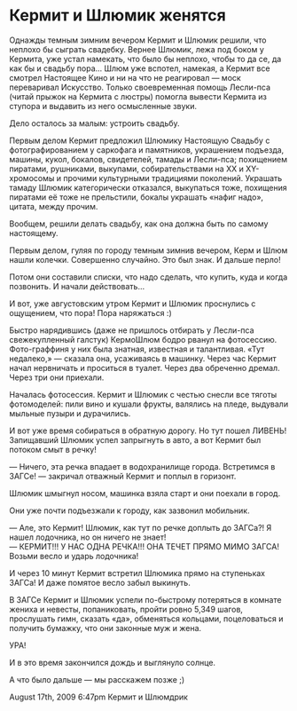 # Кермит и Шлюмик женятся

Однажды темным зимним вечером Кермит и Шлюмик решили, что неплохо бы
сыграть свадебку. Вернее Шлюмик, лежа под боком у Кермита, уже устал
намекать, что было бы неплохо, чтобы то да се, да как бы и свадьбу пора…
Шлюм уже вспотел, намекая, а Кермит все смотрел Настоящее Кино и ни на
что не реагировал — моск переваривал Искусство. Только своевременная
помощь Лесли-пса (читай прыжок на Кермита с люстры) помогла вывести
Кермита из ступора и выдавить из него осмысленные звуки.

Дело осталось за малым: устроить свадьбу.

Первым делом Кермит предложил Шлюмику Настоящую Свадьбу с
фотографированием у саркофага и памятников, украшением подъезда, машины,
кукол, бокалов, свидетелей, тамады и Лесли-пса; похищением пиратами,
рушниками, выкупами, собирательствами на XX и XY-хромосомы и прочими
культурными традициями поколений. Украшать тамаду Шлюмик категорически
отказался, выкупаться тоже, похищения пиратами её тоже не прельстили,
бокалы украшать «нафиг надо», цитата, между прочим.

Вообщем, решили делать свадьбу, как она должна быть по самому
настоящему.

Первым делом, гуляя по городу темным зимнив вечером, Керм и Шлюм нашли
колечки. Совершенно случайно. Это был знак. И дальше перло!

Потом они составили списки, что надо сделать, что купить, куда и когда
позвонить. И начали действовать…

И вот, уже августовским утром Кермит и Шлюмик проснулись с ощущением,
что пора! Пора наряжаться :)

Быстро нарядившись (даже не пришлось отбирать у Лесли-пса свежекупленный
галстук) КермоШлюм бодро рванул на фотосессию. Фото-граффиня у них была
знатная, известная и талантливая. «Тут недалеко,» — сказала она,
усаживаясь в машинку. Через час Кермит начал нервничать и проситься в
туалет. Через два обреченно дремал. Через три они приехали.

Началась фотосессия. Кермит и Шлюмик с честью снесли все тяготы
фотомоделей: пили вино и кушали фрукты, валялись на пледе, выдували
мыльные пузыри и дурачились.

И вот уже время собираться в обратную дорогу. Но тут пошел ЛИВЕНЬ!
Запищавший Шлюмик успел запрыгнуть в авто, а вот Кермит был потоком смыт
в речку!

— Ничего, эта речка впадает в водохранилище города. Встретимся в ЗАГСе!
— закричал отважный Кермит и поплыл в горизонт.

Шлюмик шмыгнул носом, машинка взяла старт и они поехали в город.

Они уже почти подъезжали к городу, как зазвонил мобильник.

— Але, это Кермит! Шлюмик, как тут по речке доплыть до ЗАГСа?! Я нашел
лодочника, но он ничего не знает!  
— КЕРМИТ!!! У НАС ОДНА РЕЧКА!!! ОНА ТЕЧЕТ ПРЯМО МИМО ЗАГСА! Возьми весло
и ударь лодочника!

И через 10 минут Кермит встретил Шлюмика прямо на ступеньках ЗАГСа! И
даже помятое весло забыл выкинуть.

В ЗАГСе Кермит и Шлюмик успели по-быстрому потеряться в комнате жениха и
невесты, попаниковать, пройти ровно 5,349 шагов, прослушать гимн,
сказать «да», обменяться кольцами, поцеловаться и получить бумажку, что
они законные муж и жена.

УРА!

И в это время закончился дождь и выглянуло солнце.

А что было дальше — мы расскажем позже ;)

<span id="timestamp"> August 17th, 2009 6:47pm </span> <span
class="tag">Кермит и Шлюмдрик</span>
